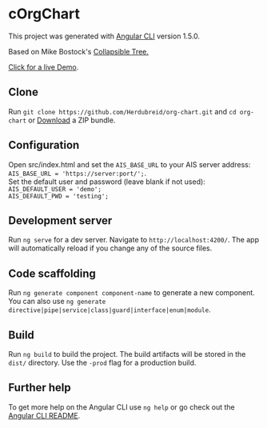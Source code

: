 # cOrgChart

This project was generated with [Angular CLI](https://github.com/angular/angular-cli) version 1.5.0.

Based on Mike Bostock's [Collapsible Tree.](https://bl.ocks.org/mbostock/4339083)

[Click for a live Demo](http://oc.celin.io).

## Clone

Run `git clone https://github.com/Herdubreid/org-chart.git` and `cd org-chart` or [Download](https://github.com/Herdubreid/org-chart/archive/master.zip) a ZIP bundle.

## Configuration

Open src/index.html and set the `AIS_BASE_URL` to your AIS server address:  
`AIS_BASE_URL = 'https://server:port/';`.  
Set the default user and password (leave blank if not used):  
`AIS_DEFAULT_USER = 'demo';`  
`AIS_DEFAULT_PWD = 'testing';` 

## Development server

Run `ng serve` for a dev server. Navigate to `http://localhost:4200/`. The app will automatically reload if you change any of the source files.

## Code scaffolding

Run `ng generate component component-name` to generate a new component. You can also use `ng generate directive|pipe|service|class|guard|interface|enum|module`.

## Build

Run `ng build` to build the project. The build artifacts will be stored in the `dist/` directory. Use the `-prod` flag for a production build.

## Further help

To get more help on the Angular CLI use `ng help` or go check out the [Angular CLI README](https://github.com/angular/angular-cli/blob/master/README.md).
